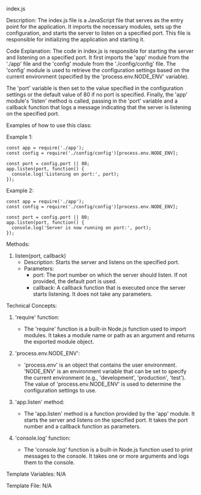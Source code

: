 index.js

Description:
The index.js file is a JavaScript file that serves as the entry point for the application. It imports the necessary modules, sets up the configuration, and starts the server to listen on a specified port. This file is responsible for initializing the application and starting it.

Code Explanation:
The code in index.js is responsible for starting the server and listening on a specified port. It first imports the 'app' module from the './app' file and the 'config' module from the './config/config' file. The 'config' module is used to retrieve the configuration settings based on the current environment (specified by the 'process.env.NODE_ENV' variable).

The 'port' variable is then set to the value specified in the configuration settings or the default value of 80 if no port is specified. Finally, the 'app' module's 'listen' method is called, passing in the 'port' variable and a callback function that logs a message indicating that the server is listening on the specified port.

Examples of how to use this class:

Example 1:
```
const app = require('./app');
const config = require('./config/config')[process.env.NODE_ENV];

const port = config.port || 80;
app.listen(port, function() {
  console.log('Listening on port:', port);
});
```

Example 2:
```
const app = require('./app');
const config = require('./config/config')[process.env.NODE_ENV];

const port = config.port || 80;
app.listen(port, function() {
  console.log('Server is now running on port:', port);
});
```

Methods:

1. listen(port, callback)
   - Description: Starts the server and listens on the specified port.
   - Parameters:
     - port: The port number on which the server should listen. If not provided, the default port is used.
     - callback: A callback function that is executed once the server starts listening. It does not take any parameters.

Technical Concepts:

1. 'require' function:
   - The 'require' function is a built-in Node.js function used to import modules. It takes a module name or path as an argument and returns the exported module object.

2. 'process.env.NODE_ENV':
   - 'process.env' is an object that contains the user environment. 'NODE_ENV' is an environment variable that can be set to specify the current environment (e.g., 'development', 'production', 'test'). The value of 'process.env.NODE_ENV' is used to determine the configuration settings to use.

3. 'app.listen' method:
   - The 'app.listen' method is a function provided by the 'app' module. It starts the server and listens on the specified port. It takes the port number and a callback function as parameters.

4. 'console.log' function:
   - The 'console.log' function is a built-in Node.js function used to print messages to the console. It takes one or more arguments and logs them to the console.

Template Variables: N/A

Template File: N/A